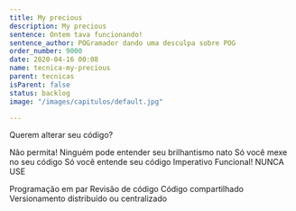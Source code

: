 ```yaml
---
title: My precious
description: My precious
sentence: Ontem tava funcionando!
sentence_author: POGramador dando uma desculpa sobre POG
order_number: 9000
date: 2020-04-16 00:08
name: tecnica-my-precious
parent: tecnicas
isParent: false
status: backlog
image: "/images/capitulos/default.jpg"

---
```

Querem alterar seu código?

Não permita!
Ninguém pode entender seu brilhantismo nato
Só você mexe no seu código
Só você entende seu código
Imperativo Funcional!
NUNCA USE

Programação em par
Revisão de código
Código compartilhado
Versionamento distribuído ou centralizado
